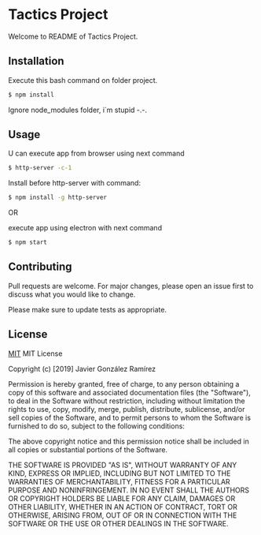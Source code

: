 # Tactics Project

Welcome to README of Tactics Project.

## Installation

Execute this bash command on folder project.

```bash
$ npm install
```

Ignore node_modules folder, i´m stupid -.-.

## Usage

U can execute app from browser using next command

```bash
$ http-server -c-1
```

Install before http-server with command:

```bash
$ npm install -g http-server
```

OR

execute app using electron with next command

```bash
$ npm start
```

## Contributing
Pull requests are welcome. For major changes, please open an issue first to discuss what you would like to change.

Please make sure to update tests as appropriate.

## License
[MIT]()
MIT License

Copyright (c) [2019] Javier González Ramírez

Permission is hereby granted, free of charge, to any person obtaining a copy
of this software and associated documentation files (the "Software"), to deal
in the Software without restriction, including without limitation the rights
to use, copy, modify, merge, publish, distribute, sublicense, and/or sell
copies of the Software, and to permit persons to whom the Software is
furnished to do so, subject to the following conditions:

The above copyright notice and this permission notice shall be included in all
copies or substantial portions of the Software.

THE SOFTWARE IS PROVIDED "AS IS", WITHOUT WARRANTY OF ANY KIND, EXPRESS OR
IMPLIED, INCLUDING BUT NOT LIMITED TO THE WARRANTIES OF MERCHANTABILITY,
FITNESS FOR A PARTICULAR PURPOSE AND NONINFRINGEMENT. IN NO EVENT SHALL THE
AUTHORS OR COPYRIGHT HOLDERS BE LIABLE FOR ANY CLAIM, DAMAGES OR OTHER
LIABILITY, WHETHER IN AN ACTION OF CONTRACT, TORT OR OTHERWISE, ARISING FROM,
OUT OF OR IN CONNECTION WITH THE SOFTWARE OR THE USE OR OTHER DEALINGS IN THE
SOFTWARE.